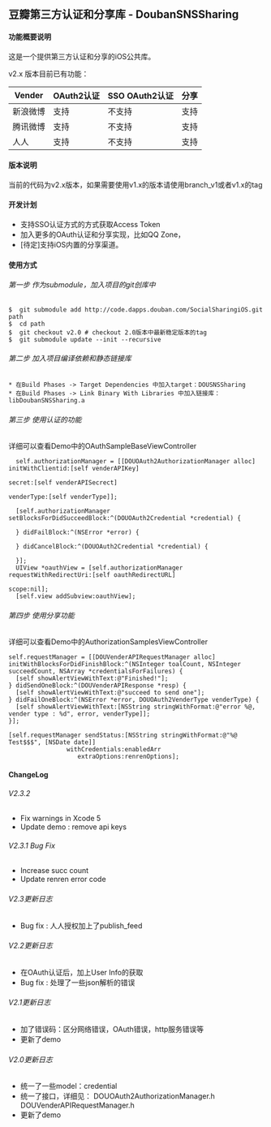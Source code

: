 豆瓣第三方认证和分享库 - DoubanSNSSharing
----------------------------

#### 功能概要说明
这是一个提供第三方认证和分享的iOS公共库。

v2.x 版本目前已有功能：

| Vender  | OAuth2认证 | SSO OAuth2认证 |分享      |
| --------| --------- | --------------| -------- |
| 新浪微博 |    支持    |    不支持      | 支持      |
| 腾讯微博 |    支持    |    不支持      | 支持      |
|  人人   |    支持    |    不支持      | 支持      |

#### 版本说明
当前的代码为v2.x版本，如果需要使用v1.x的版本请使用branch_v1或者v1.x的tag

#### 开发计划

* 支持SSO认证方式的方式获取Access Token 
* 加入更多的OAuth认证和分享实现，比如QQ Zone，
* [待定]支持iOS内置的分享渠道。

#### 使用方式

###### 第一步 作为submodule，加入项目的git创库中

	$  git submodule add http://code.dapps.douban.com/SocialSharingiOS.git path
	$  cd path
	$  git checkout v2.0 # checkout 2.0版本中最新稳定版本的tag
	$  git submodule update --init --recursive
  	
###### 第二步 加入项目编译依赖和静态链接库
	* 在Build Phases -> Target Dependencies 中加入target：DOUSNSSharing
	* 在Build Phases -> Link Binary With Libraries 中加入链接库：libDoubanSNSSharing.a

###### 第三步 使用认证的功能
详细可以查看Demo中的OAuthSampleBaseViewController

	  self.authorizationManager = [[DOUOAuth2AuthorizationManager alloc] initWithClientid:[self venderAPIKey]
                                                                               secret:[self venderAPISecrect]
                                                                           venderType:[self venderType]];

	  [self.authorizationManager setBlocksForDidSucceedBlock:^(DOUOAuth2Credential *credential) {
		
	  } didFailBlock:^(NSError *error) {

	  } didCancelBlock:^(DOUOAuth2Credential *credential) {

	  }];
	  UIView *oauthView = [self.authorizationManager requestWithRedirectUri:[self oauthRedirectURL]
                                                                  scope:nil];
	  [self.view addSubview:oauthView];

###### 第四步 使用分享功能
详细可以查看Demo中的AuthorizationSamplesViewController

	self.requestManager = [[DOUVenderAPIRequestManager alloc] 	initWithBlocksForDidFinishBlock:^(NSInteger toalCount, NSInteger succeedCount, NSArray *credentialsForFailures) {
      [self showAlertViewWithText:@"Finished!"];
    } didSendOneBlock:^(DOUVenderAPIResponse *resp) {
      [self showAlertViewWithText:@"succeed to send one"];
    } didFailOneBlock:^(NSError *error, DOUOAuth2VenderType venderType) {
      [self showAlertViewWithText:[NSString stringWithFormat:@"error %@, vender type : %d", error, venderType]];
    }];
    
    [self.requestManager sendStatus:[NSString stringWithFormat:@"%@ Test$$$", [NSDate date]]
                    withCredentials:enabledArr
                       extraOptions:renrenOptions];



#### ChangeLog ####
###### V2.3.2
* Fix warnings in Xcode 5
* Update demo : remove api keys

###### V2.3.1 Bug Fix
* Increase succ count
* Update renren error code

###### V2.3更新日志
* Bug fix : 人人授权加上了publish_feed

###### V2.2更新日志
* 在OAuth认证后，加上User Info的获取
* Bug fix : 处理了一些json解析的错误

###### V2.1更新日志
* 加了错误码：区分网络错误，OAuth错误，http服务错误等
* 更新了demo

###### V2.0更新日志
* 统一了一些model：credential
* 统一了接口，详细见： DOUOAuth2AuthorizationManager.h DOUVenderAPIRequestManager.h
* 更新了demo


  	
  	
